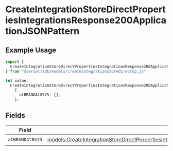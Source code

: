 # CreateIntegrationStoreDirectPropertiesIntegrationsResponse200ApplicationJSONPattern

## Example Usage

```typescript
import {
  CreateIntegrationStoreDirectPropertiesIntegrationsResponse200ApplicationJSONPattern,
} from "@vercel/sdk/models/createintegrationstoredirectop.js";

let value:
  CreateIntegrationStoreDirectPropertiesIntegrationsResponse200ApplicationJSONPattern =
    {
      atBRANDAt8575: {},
    };
```

## Fields

| Field                                                                                                                                                                                                                                                                                    | Type                                                                                                                                                                                                                                                                                     | Required                                                                                                                                                                                                                                                                                 | Description                                                                                                                                                                                                                                                                              |
| ---------------------------------------------------------------------------------------------------------------------------------------------------------------------------------------------------------------------------------------------------------------------------------------- | ---------------------------------------------------------------------------------------------------------------------------------------------------------------------------------------------------------------------------------------------------------------------------------------- | ---------------------------------------------------------------------------------------------------------------------------------------------------------------------------------------------------------------------------------------------------------------------------------------- | ---------------------------------------------------------------------------------------------------------------------------------------------------------------------------------------------------------------------------------------------------------------------------------------- |
| `atBRANDAt8575`                                                                                                                                                                                                                                                                          | [models.CreateIntegrationStoreDirectPropertiesIntegrationsResponse200ApplicationJSONResponseBodyStoreProductMetadataSchema6AtBRANDAt8575](../models/createintegrationstoredirectpropertiesintegrationsresponse200applicationjsonresponsebodystoreproductmetadataschema6atbrandat8575.md) | :heavy_check_mark:                                                                                                                                                                                                                                                                       | N/A                                                                                                                                                                                                                                                                                      |